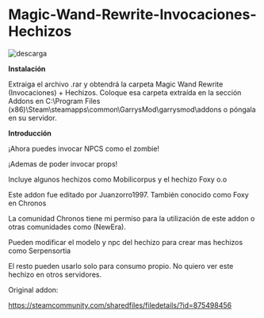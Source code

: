 # Magic-Wand-Rewrite-Invocaciones-Hechizos

![descarga](https://user-images.githubusercontent.com/121838282/220335134-a1cac72f-60e8-4c07-adc8-0dcc0a206abf.jpg)

**Instalación**

Extraiga el archivo .rar y obtendrá la carpeta Magic Wand Rewrite (Invocaciones) + Hechizos. Coloque esa carpeta extraída en la sección Addons en C:\Program Files (x86)\Steam\steamapps\common\GarrysMod\garrysmod\addons o póngala en su servidor.

**Introducción**

¡Ahora puedes invocar NPCS como el zombie!

¡Ademas de poder invocar props!

Incluye algunos hechizos como Mobilicorpus y el hechizo Foxy o.o



Este addon fue editado por Juanzorro1997. También conocido como Foxy en Chronos

La comunidad Chronos tiene mi permiso para la utilización de este addon o otras comunidades como (NewEra).

Pueden modificar el modelo y npc del hechizo para crear mas hechizos como Serpensortia

El resto pueden usarlo solo para consumo propio. No quiero ver este hechizo en otros servidores.

Original addon:

https://steamcommunity.com/sharedfiles/filedetails/?id=875498456
